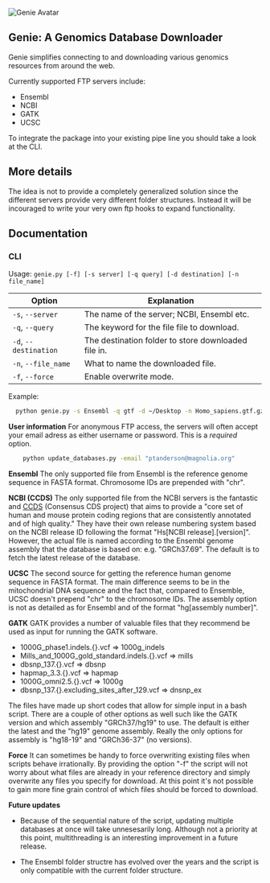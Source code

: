 ![Genie Avatar](https://raw.github.com/robinandeer/Genie/develop/assets/genie_logo.png)

## Genie: A Genomics Database Downloader
Genie simplifies connecting to and downloading various genomics resources from
around the web.

Currently supported FTP servers include:
* Ensembl
* NCBI
* GATK
* UCSC

To integrate the package into your existing pipe line you should take a look at
the CLI.

## More details
The idea is not to provide a completely generalized solution since the different
servers provide very different folder structures. Instead it will be incouraged
to write your very own ftp hooks to expand functionality.

## Documentation

### CLI

Usage: `genie.py [-f] [-s server] [-q query] [-d destination] [-n file_name]`

| Option                | Explanation                                 |
| --------------------- | ------------------------------------------- |
| `-s`, `--server`      | The name of the server; NCBI, Ensembl etc.  |
| `-q`, `--query`       | The keyword for the file file to download.  |
| `-d`, `--destination` | The destination folder to store downloaded file in. |
| `-n`, `--file_name`   | What to name the downloaded file.           |
| `-f`, `--force`       | Enable overwrite mode.                      |

Example:
```bash
  python genie.py -s Ensembl -q gtf -d ~/Desktop -n Homo_sapiens.gtf.gz
```

**User information**
For anonymous FTP access, the servers will often accept your email adress as
either username or password. This is a *required* option.

```bash
	python update_databases.py -email "ptanderson@magnolia.org"
```

**Ensembl**
The only supported file from Ensembl is the reference genome sequence in FASTA
format. Chromosome IDs are prepended with "chr".

**NCBI (CCDS)**
The only supported file from the NCBI servers is the fantastic and
[CCDS](http://www.ncbi.nlm.nih.gov/CCDS/CcdsBrowse.cgi) (Consensus CDS project)
that aims to provide a "core set of human and mouse protein coding regions that
are consistently annotated and of high quality." They have their own release
numbering system based on the NCBI release ID following the format
"Hs[NCBI release].[version]". However, the actual file is named according to
the Ensembl genome assembly that the database is based on: e.g. "GRCh37.69".
The default is to fetch the latest release of the database.

**UCSC**
The second source for getting the reference human genome sequence in FASTA
format. The main difference seems to be in the mitochondrial DNA sequence and
the fact that, compared to Ensemble, UCSC doesn't prepend "chr" to the
chromosome IDs. The assembly option is not as detailed as for Ensembl and of the
format "hg[assembly number]".

**GATK**
GATK provides a number of valuable files that they recommend be used as input
for running the GATK software.

* 1000G_phase1.indels.{}.vcf => 1000g_indels
* Mills_and_1000G_gold_standard.indels.{}.vcf => mills
* dbsnp_137.{}.vcf => dbsnp
* hapmap_3.3.{}.vcf => hapmap
* 1000G_omni2.5.{}.vcf => 1000g
* dbsnp_137.{}.excluding_sites_after_129.vcf => dnsnp_ex

The files have made up short codes that allow for simple input in a bash script.
There are a couple of other options as well such like the GATK version and which
assembly "GRCh37/hg19" to use. The default is either the latest and the "hg19"
genome assembly. Really the only options for assembly is "hg18-19" and
"GRCh36-37" (no versions).

**Force**
It can sometimes be handy to force overwriting existing files when scripts
behave irrationally. By providing the option "-f" the script will not worry
about what files are already in your reference directory and simply overwrite
any files you specify for download. At this point it's not possible to gain
more fine grain control of which files should be forced to download.

**Future updates**
* Because of the sequential nature of the script, updating multiple databases at
once will take unnesesarily long. Although not a priority at this point,
multithreading is an interesting improvement in a future release.

* The Ensembl folder structre has evolved over the years and the script is only
compatible with the current folder structure.